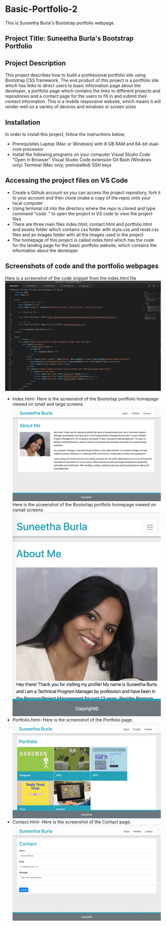 # Basic-Portfolio-2
This is Suneetha Burla's Bootstrap portfolio webpage.
## Project Title: Suneetha Burla's Bootstrap Portfolio
## Project Description
This project describes how to build a professional portfolio site using Bootstrap CSS framework. The end product of this project is a portfolio site which has links to direct users to basic information page about the developer, a portfolio page which contains the links to different projects and repositories and a contact page for the users to fill in and submit their contact information. This is a mobile responsive website, which means it will render well on a variety of devices and windows or screen sizes
## Installation
In order to install this project, follow the instructions below.
* Prerequisites
Laptop (Mac or Windows) with 8 GB RAM and 64-bit dual-core processor
* Install the following programs on your computer
Visual Studio Code
"Open in Browser" Visual Studio Code extension
Git Bash (Windows only)
Terminal (Mac only; preinstalled)
SSH keys
## Accessing the project files on VS Code
* Create a Github account so you can access the project repository, fork it to your account and then clone (make a copy of the repo) onto your local computer
* Using terminal cd into the directory where the repo is cloned and type command "code ." to open the project in VS code to view the project files
* There are three main files index.html, contact.html and portfolio.html and assets folder which contains css folder with style.css and reset.css files and an images folder with all the images used in the project
* The homepage of this project is called index.html which has the code for the landing page for the basic portfolio website, which contains the information about the developer.

## Screenshots of code and the portfolio webpages
Here is a screenshot of the code snippet from the index.html file
![alt Index](assets/images/Index-html-code.png)
* Index.html-
Here is the screenshot of the Bootsrtap portfolio homepage viewed on small and large screens
![alt About](assets/images/Index-lg-html.png)
Here is the screenshot of the Bootsrtap portfolio homepage viewed on xsmall screens
![alt About](assets/images/Index-xsm-html.png)
* Portfolio.html-
Here is the screenshot of the Portfolio page.
![alt Portfolio](assets/images/Portfolio-html.png)
* Contact.html-
Here is the screenshot of the Contact page.
![alt Contact](assets/images/Contact-html.png)










